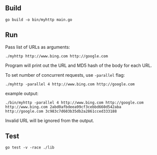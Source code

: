 ## Build

`go build -o bin/myhttp main.go`

## Run

Pass list of URLs as arguments:

`./myhttp http://www.bing.com http://google.com`

Program will print out the URL and MD5 hash of the body for each URL.

To set number of concurrent requests, use `-parallel` flag:

`./myhttp -parallel 4 http://www.bing.com http://google.com`

example output:

```shell
./bin/myhttp -parallel 4 http://www.bing.com http://google.com
http://www.bing.com 2abd0afbdeea99cf3cebbd660d542aba
http://google.com 3c983c7d603b35db2a2861cced333188

```

Invalid URL will be ignored from the output.

## Test

`go test -v -race ./lib`
